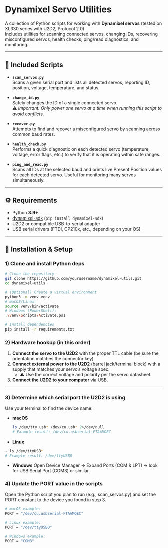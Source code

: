 # Dynamixel Servo Utilities

A collection of Python scripts for working with **Dynamixel servos** (tested on XL330 series with U2D2, Protocol 2.0).  
Includes utilities for scanning connected servos, changing IDs, recovering misconfigured servos, health checks, ping/read diagnostics, and monitoring.

---

## 📂 Included Scripts

- **`scan_servos.py`**  
  Scans a given serial port and lists all detected servos, reporting ID, position, voltage, temperature, and status.

- **`change_id.py`**  
  Safely changes the ID of a single connected servo.  
  ⚠️ *Important: Only power one servo at a time when running this script to avoid conflicts.*

- **`recover.py`**  
  Attempts to find and recover a misconfigured servo by scanning across common baud rates.

- **`health_check.py`**  
  Performs a quick diagnostic on each detected servo (temperature, voltage, error flags, etc.) to verify that it is operating within safe ranges.

- **`ping_and_read.py`**  
  Scans all IDs at the selected baud and prints live Present Position values for each detected servo. Useful for monitoring many servos simultaneously.

---

## ⚙️ Requirements

- Python **3.9+**
- [dynamixel-sdk](https://github.com/ROBOTIS-GIT/DynamixelSDK) (`pip install dynamixel-sdk`)
- U2D2 or compatible USB-to-serial adapter
- USB serial drivers (FTDI, CP210x, etc., depending on your OS)

---

## 🔧 Installation & Setup

### 1) Clone and install Python deps
```bash
# Clone the repository
git clone https://github.com/yourusername/dynamixel-utils.git
cd dynamixel-utils

# (Optional) Create a virtual environment
python3 -m venv venv
# macOS/Linux:
source venv/bin/activate
# Windows (PowerShell):
.\venv\Scripts\Activate.ps1

# Install dependencies
pip install -r requirements.txt
```
### 2) Hardware hookup (in this order)

1. **Connect the servo to the U2D2** with the proper TTL cable (be sure the orientation matches the connector key).  
2. **Connect external power to the U2D2** (barrel jack/terminal block) with a supply that matches your servo’s voltage spec.  
   - ⚠️ Use the correct voltage and polarity per the servo datasheet.  
3. **Connect the U2D2 to your computer** via USB.  

---

### 3) Determine which serial port the U2D2 is using

Use your terminal to find the device name:

- **macOS**
  ```bash
  ls /dev/tty.usb* /dev/cu.usb* 2>/dev/null
  # Example result: /dev/cu.usbserial-FTAAMOEC
  ```
- **Linux**
 ```bash
- ls /dev/ttyUSB*
# Example result: /dev/ttyUSB0
```
- **Windows**
  Open Device Manager → Expand Ports (COM & LPT) → look for USB Serial Port (COM3) or similar.

### 4) Update the PORT value in the scripts
Open the Python script you plan to run (e.g., scan_servos.py) and set the PORT constant to the device you found in step 3.
```bash
# macOS example:
PORT = "/dev/cu.usbserial-FTAAMOEC"

# Linux example:
PORT = "/dev/ttyUSB0"

# Windows example:
PORT = "COM3"
```
